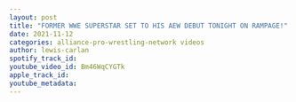 ```yaml
---
layout: post
title: "FORMER WWE SUPERSTAR SET TO HIS AEW DEBUT TONIGHT ON RAMPAGE!"
date: 2021-11-12
categories: alliance-pro-wrestling-network videos
author: lewis-carlan
spotify_track_id: 
youtube_video_id: Bm46WqCYGTk
apple_track_id: 
youtube_metadata: 
---
```

